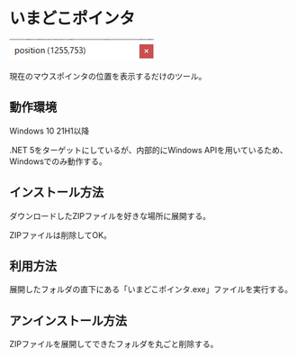 # いまどこポインタ

![](docs/capture_position-monitor.PNG)

現在のマウスポインタの位置を表示するだけのツール。

## 動作環境

Windows 10 21H1以降

.NET 5をターゲットにしているが、内部的にWindows APIを用いているため、Windowsでのみ動作する。

## インストール方法

ダウンロードしたZIPファイルを好きな場所に展開する。

ZIPファイルは削除してOK。

## 利用方法

展開したフォルダの直下にある「いまどこポインタ.exe」ファイルを実行する。

## アンインストール方法

ZIPファイルを展開してできたフォルダを丸ごと削除する。
